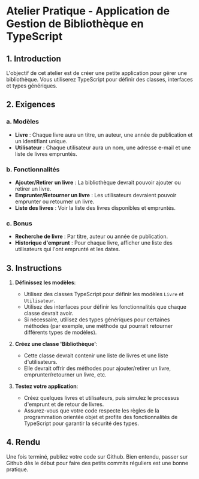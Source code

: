 # **Atelier Pratique - Application de Gestion de Bibliothèque en TypeScript**

## **1. Introduction**

L'objectif de cet atelier est de créer une petite application pour gérer une bibliothèque. Vous utiliserez TypeScript pour définir des classes, interfaces et types génériques.

## **2. Exigences**

### **a. Modèles**

- **Livre** : Chaque livre aura un titre, un auteur, une année de publication et un identifiant unique.
- **Utilisateur** : Chaque utilisateur aura un nom, une adresse e-mail et une liste de livres empruntés.

### **b. Fonctionnalités**

- **Ajouter/Retirer un livre** : La bibliothèque devrait pouvoir ajouter ou retirer un livre.
- **Emprunter/Retourner un livre** : Les utilisateurs devraient pouvoir emprunter ou retourner un livre.
- **Liste des livres** : Voir la liste des livres disponibles et empruntés.

### **c. Bonus**

- **Recherche de livre** : Par titre, auteur ou année de publication.
- **Historique d'emprunt** : Pour chaque livre, afficher une liste des utilisateurs qui l'ont emprunté et les dates.

## **3. Instructions**

1. **Définissez les modèles**:
   - Utilisez des classes TypeScript pour définir les modèles `Livre` et `Utilisateur`.
   - Utilisez des interfaces pour définir les fonctionnalités que chaque classe devrait avoir.
   - Si nécessaire, utilisez des types génériques pour certaines méthodes (par exemple, une méthode qui pourrait retourner différents types de modèles).

2. **Créez une classe 'Bibliothèque'**:
   - Cette classe devrait contenir une liste de livres et une liste d'utilisateurs.
   - Elle devrait offrir des méthodes pour ajouter/retirer un livre, emprunter/retourner un livre, etc.

3. **Testez votre application**:
   - Créez quelques livres et utilisateurs, puis simulez le processus d'emprunt et de retour de livres.
   - Assurez-vous que votre code respecte les règles de la programmation orientée objet et profite des fonctionnalités de TypeScript pour garantir la sécurité des types.

## **4. Rendu**

Une fois terminé, publiez votre code sur Github. Bien entendu, passer sur Github dès le début pour faire des petits commits réguliers est une bonne pratique.
